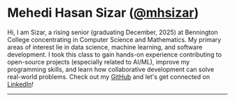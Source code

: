 # Mehedi Hasan Sizar ([@mhsizar](https://github.com/mhsizar))  

Hi, I am Sizar, a rising senior (graduating December, 2025) at Bennington College concentrating in Computer Science and Mathematics. My primary areas of interest lie in data science, machine learning, and software development. I took this class to gain hands-on experience contributing to open-source projects (especially related to AI/ML), improve my programming skills, and learn how collaborative development can solve real-world problems. Check out my [GitHub](https://github.com/mhsizar) and let's get connected on [LinkedIn](https://www.linkedin.com/in/mhsizar/)!  
 
---


